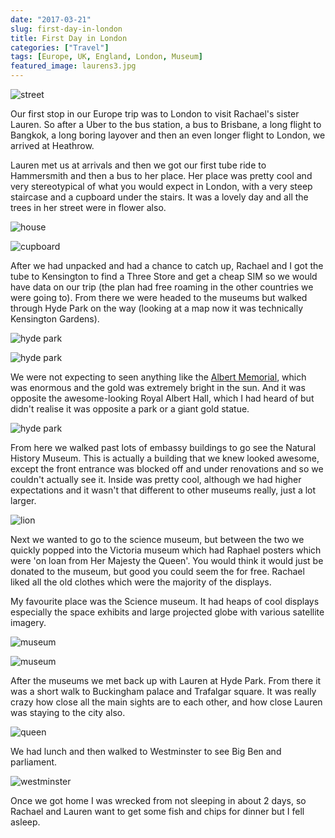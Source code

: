 ```yaml
---
date: "2017-03-21"
slug: first-day-in-london
title: First Day in London
categories: ["Travel"]
tags: [Europe, UK, England, London, Museum]
featured_image: laurens3.jpg
---
```



![street](laurens3.jpg "View of the street")

Our first stop in our Europe trip was to London to visit Rachael's sister Lauren.
So after a Uber to the bus station, a bus to Brisbane, a long flight to Bangkok, a long boring layover and then an even longer flight to London, we arrived at Heathrow.

Lauren met us at arrivals and then we got our first tube ride to Hammersmith and then a bus to her place. Her place was pretty cool and very stereotypical of what you would expect in London, with a very steep staircase and a cupboard under the stairs. It was a lovely day and all the trees in her street were in flower also.

![house](laurens1.jpg "Terraced house")

![cupboard](laurens2.jpg "Cupboard under the stairs")

After we had unpacked and had a chance to catch up, Rachael and I got the tube to Kensington to find a Three Store and get a cheap SIM so we would have data on our trip (the plan had free roaming in the other countries we were going to). From there we were headed to the museums but walked through Hyde Park on the way (looking at a map now it was technically Kensington Gardens).

![hyde park](hyde1.jpg)

![hyde park](hyde2.jpg)

We were not expecting to seen anything like the [Albert Memorial](https://en.wikipedia.org/wiki/Albert_Memorial), which was enormous and the gold was extremely bright in the sun. And it was opposite the awesome-looking Royal Albert Hall, which I had heard of but didn't realise it was opposite a park or a giant gold statue.

![hyde park](hyde3.jpg)

From here we walked past lots of embassy buildings to go see the Natural History Museum. This is actually a building that we knew looked awesome, except the front entrance was blocked off and under renovations and so we couldn't actually see it. Inside was pretty cool, although we had higher expectations and it wasn't that different to other museums really, just a lot larger.

![lion](lion.jpg)

Next we wanted to go to the science museum, but between the two we quickly popped into the Victoria museum which had Raphael posters which were 'on loan from Her Majesty the Queen'. You would think it would just be donated to the museum, but good you could seem the for free. Rachael liked all the old clothes which were the majority of the displays.

My favourite place was the Science museum. It had heaps of cool displays especially the space exhibits and large projected globe with various satellite imagery.

![museum](science1.jpg)

![museum](science2.jpg)

After the museums we met back up with Lauren at Hyde Park. From there it was a short walk to Buckingham palace and Trafalgar square. It was really crazy how close all the main sights are to each other, and how close Lauren was staying to the city also.

![queen](queen.jpg)

We had lunch and then walked to Westminster to see Big Ben and parliament.

![westminster](westminster.jpg)

Once we got home I was wrecked from not sleeping in about 2 days, so Rachael and Lauren want to get some fish and chips for dinner but I fell asleep.
